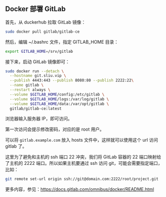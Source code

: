 ## Docker 部署 GitLab

首先，从 duckerhub 拉取 GitLab 镜像：

```bash
sudo docker pull gitlab/gitlab-ce
```

然后，编辑 ~/.bashrc 文件，指定 GITLAB_HOME 目录：

```bash
export GITLAB_HOME=/srv/gitlab
```

接下来，启动 GitLab 镜像即可：

```bash
sudo docker run --detach \
  --hostname git.sliu.vip \
  --publish 4443:443 --publish 8080:80 --publish 2222:22\
  --name gitlab \
  --restart always \
  --volume $GITLAB_HOME/config:/etc/gitlab \
  --volume $GITLAB_HOME/logs:/var/log/gitlab \
  --volume $GITLAB_HOME/data:/var/opt/gitlab \
  gitlab/gitlab-ce:latest
```

浏览器输入服务器 IP，即可访问。

第一次访问会提示修改密码，对应的是 root 用户。

可以将 `gitlab.example.com` 放入 hosts 文件中，这样就可以使用这个 url 访问 gitlab 了。

这里为了避免和主机的 ssh 端口 22 冲突，我们将 GitLab 容器的 22 端口映射给了主机的 2222 端口。所以如果主机要通过 ssh 访问 git，可能会需要指定端口，比如：

```bash
git remote set-url origin ssh://git@domain.com:2222/root/project.git
```

更多内容，参见：https://docs.gitlab.com/omnibus/docker/README.html